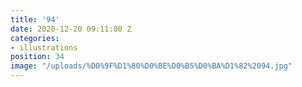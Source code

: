 ```yaml
---
title: '94'
date: 2020-12-20 09:11:00 Z
categories:
- illustrations
position: 34
image: "/uploads/%D0%9F%D1%80%D0%BE%D0%B5%D0%BA%D1%82%2094.jpg"
---
```


